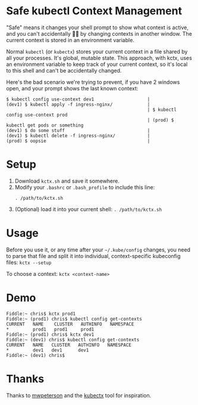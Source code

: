 # Safe kubectl Context Management

"Safe" means it changes your shell prompt to show what context is active, and you can't accidentally 🦶🔫 by changing contexts in
another window. The current context is stored in an environment variable.

Normal `kubectl` (or `kubectx`) stores your current context in a file shared by all your processes. It's global, mutable state.
This approach, with kctx, uses an environment variable to keep track of your current context, so it's local to this shell and can't
be accidentally changed.

Here's the bad scenario we're trying to prevent, if you have 2 windows open, and your prompt shows the last known context:
```
$ kubectl config use-context dev1                    |
(dev1) $ kubectl apply -f ingress-nginx/             |
                                                     | $ kubectl config use-context prod
                                                     | (prod) $ kubectl get pods or something
(dev1) $ do some stuff                               |
(dev1) $ kubectl delete -f ingress-nginx/            |
(prod) $ oopsie                                      |
```

# Setup

1. Download `kctx.sh` and save it somewhere.
2. Modify your `.bashrc` or `.bash_profile` to include this line:
    ```
    . /path/to/kctx.sh
    ```
3. (Optional) load it into your current shell: `. /path/to/kctx.sh`

# Usage

Before you use it, or any time after your `~/.kube/config` changes, you need to parse that file and split it into individual,
context-specific kubeconfig files: `kctx --setup`

To choose a context: `kctx <context-name>`

# Demo

```
Fiddle:~ chris$ kctx prod1
Fiddle:~ (prod1) chris$ kubectl config get-contexts
CURRENT   NAME    CLUSTER   AUTHINFO   NAMESPACE
*         prod1   prod1     prod1      
Fiddle:~ (prod1) chris$ kctx dev1
Fiddle:~ (dev1) chris$ kubectl config get-contexts
CURRENT   NAME   CLUSTER   AUTHINFO   NAMESPACE
*         dev1   dev1      dev1       
Fiddle:~ (dev1) chris$ 
```

# Thanks

Thanks to [mwpeterson](https://github.com/mwpeterson) and the [kubectx](https://github.com/ahmetb/kubectx) tool for inspiration.
